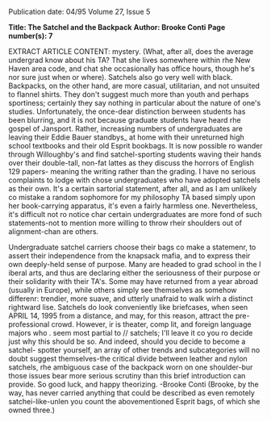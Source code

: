 Publication date: 04/95
Volume 27, Issue 5

**Title: The Satchel and the Backpack**
**Author: Brooke Conti**
**Page number(s): 7**

EXTRACT ARTICLE CONTENT:
mystery. (What, after all, does the average 
undergrad know about his TA? That she 
lives somewhere within rhe New Haven area 
code, and chat she occasionally has office 
hours, though he's nor sure just when or 
where). Satchels also go very well with black. 
Backpacks, on the other hand, are more 
casual, utilitarian, and not unsuited to 
flannel shirts. They don't suggest much 
more than youth and perhaps sportiness; 
certainly they say nothing in particular 
about the nature of one's studies. 
Unfortunately, the once-dear distinction 
berween students has been blurring, and it is 
not because graduate students have heard 
rhe gospel of Jansport. Rather, increasing 
numbers of undergraduates are leaving their 
Eddie Bauer standbys_ at home with their 
unreturned high school textbooks and their 
old Esprit bookbags. It is now possible ro 
wander through Willoughby's and find 
satchel-sporting students waving their hands 
over their double-tall, non-fat lattes as they 
discuss the horrors of English 129 papers-
meaning the writing rather than the grading. 
I have no serious complaints to lodge 
with chose undergraduates who have 
adopted satchels as their own. It's a certain 
sartorial statement, after all, and as I am 
unlikely co mistake a random sophomore for 
my philosophy TA based simply upon her 
book-carrying apparatus, it's even a fairly 
harmless one. Nevertheless, it's difficult not 
ro notice char certain undergraduates are 
more fond of such statements-not to 
mention more willing to throw rheir 
shoulders out of alignment-chan are 
others. 

Undergraduate satchel carriers choose 
their bags co make a statemenr, to assert 
their independence from the knapsack 
mafia, and to express their own deeply-held 
sense of purpose. Many are headed to grad 
school in the I iberal arts, and thus are 
declaring either the seriousness of their 
purpose or their solidarity with their TA's. 
Some may have returned from a year abroad 
(usually in Europe), while others simply see 
themselves as somehow differenr: trendier, 
more suave, and utterly unafraid to walk 
wirh a distinct rightward lise. Satchels do 
look conveniently like briefcases, when seen 
APRIL 14, 1995 
from a distance, and 
may, for this reason, 
attract 
the 
pre-
professional 
crowd. 
However, ir is theater, 
comp lit, and foreign 
language majors who . 
seem most partial to 
// 
satchels; I'll leave it co you 
ro decide just why this should 
be so. 
And indeed, should you 
decide to become a satchel-
spotter yourself, an array of 
other trends and subcategories 
will no doubt suggest themselves-the 
critical divide between leather and nylon 
satchels, rhe ambiguous case of the 
backpack worn on one shoulder-bur 
those issues bear more serious scrutiny than 
this brief introduction can provide. So good 
luck, and happy theorizing. 
-Brooke Conti 
(Brooke, by the way, has never carried 
anything that could be described as even 
remotely satchei-like-unlen you count the 
abovementioned Esprit bags, of which she 
owned three.)